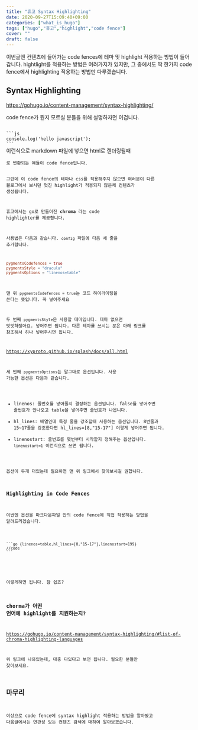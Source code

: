 ```yaml
---
title: "휴고 Syntax Highlighting"
date: 2020-09-27T15:09:40+09:00
categories: ["what_is_hugo"]
tags: ["hugo","휴고","highlight","code fence"]
cover: ""
draft: false
---
```


이번글엔 컨텐츠에 들어가는 code fences에 테마 및 highlight 적용하는 방법이 들어갑니다. hightlight를 적용하는 방법은 여러가지가 있지만, 그 중에서도 딱 한가지 code fence에서 highlighting 적용하는 방법만 다루겠습니다. 

## Syntax Highlighting

https://gohugo.io/content-management/syntax-highlighting/

code fence가 뭔지 모르실 분들을 위해 설명하자면 이겁니다.

<code>
```js
console.log('hello javascript');
```
</code>
이런식으로 markdown 파일에 넣으면 html로 렌더링될때 <pre><code>로 변환되는 얘들이 code fence입니다.

그런데 이 code fence의 테마나 css를 적용해주지 않으면 여러분이 다른 블로그에서 보시던 멋진 highlight가 적용되지 않은체 컨텐츠가 생성됩니다.

휴고에서는 go로 만들어진 **chroma** 라는 code highlighter를 제공합니다. 

사용법은 다음과 같습니다.
`config` 파일에 다음 세 줄을 추가합니다.

```toml
pygmentsCodefences = true
pygmentsStyle = "dracula"
pygmentsOptions = "linenos=table"
```
맨 위 `pygmentsCodefences = true`는 코드 하이라이팅을 쓴다는 뜻입니다. 꼭 넣어주세요

두 번째 `pygmentsStyle`은 사용할 테마입니다. 테마 없으면 밋밋하잖아요. 넣어주면 됩니다. 다른 테마를 쓰시는 분은 아래 링크를 참조해서 하나 넣어주시면 됩니다.

https://xyproto.github.io/splash/docs/all.html

세 번째 `pygmentsOptions`는 말그대로 옵션입니다. 사용 가능한 옵션은 다음과 같습니다.

* linenos: 줄번호를 넣어줄지 결정하는 옵션입니다. false를 넣어주면 줄번호가 안나오고 table을 넣어주면 줄번호가 나옵니다.
* hl_lines: 배열인데 특정 줄을 강조할때 사용하는 옵션입니다. 8번줄과 15~17줄을 강조한다면 hl_lines=[8,"15-17"] 이렇게 넣어주면 됩니다.
* linenostart: 줄번호를 몇번부터 시작할지 정해주는 옵션입니다. `linenostart=1` 이런식으로 쓰면 됩니다.

옵션이 두개 더있는데 필요하면 맨 위 링크에서 찾아보시길 권합니다. 

### Highlighting in Code Fences
이번엔 옵션을 마크다운파일 안의 code fence에 직접 적용하는 방법을 알려드리겠습니다.

<pre>
<code>
```go {linenos=table,hl_lines=[8,"15-17"],linenostart=199}
//code
```
</code>
</pre>
이렇게하면 됩니다. 참 쉽죠?

### chorma가 어떤 언어에 highlight를 지원하는지?

https://gohugo.io/content-management/syntax-highlighting/#list-of-chroma-highlighting-languages

위 링크에 나와있는데, 대충 다있다고 보면 됩니다. 필요한 분들만 찾아보세요.

## 마무리
이상으로 code fence에 syntax highlight 적용하는 방법을 알아봤고 다음글에서는 연관성 있는 컨텐츠 검색에 대하여 알아보겠습니다.